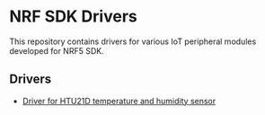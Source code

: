 # NRF SDK Drivers
This repository contains drivers for various IoT peripheral modules developed for NRF5 SDK.

## Drivers
* [Driver for HTU21D temperature and humidity sensor](drivers/htu21d)
